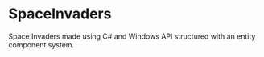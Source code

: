 # SpaceInvaders

Space Invaders made using C# and Windows API structured with an entity component system.
